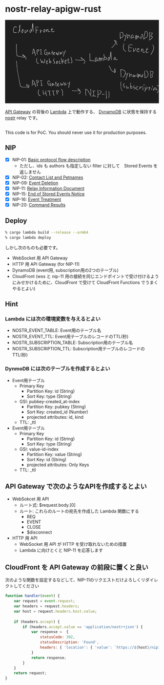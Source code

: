 # nostr-relay-apigw-rust

![Overview](https://github.com/govm/nostr-relay-apigw-rust/blob/35d92a8ff010bf6912422c91980df42b8e678ed9/doc/overview.png)

[API Gateway](https://docs.aws.amazon.com/ja_jp/apigateway/latest/developerguide/apigateway-websocket-api.html) 
の背後の [Lambda](https://docs.aws.amazon.com/ja_jp/lambda/latest/dg/welcome.html) 上で動作する、
[DynamoDB](https://docs.aws.amazon.com/ja_jp/amazondynamodb/latest/developerguide/Introduction.html) に状態を保持する
[nostr](https://github.com/nostr-protocol/nips) relay です。

## 
This code is for PoC. You should never use it for production purposes.

## NIP

- [x] NIP-01: [Basic protocol flow description](https://github.com/nostr-protocol/nips/blob/master/01.md)
  - ただし、ids も authors も指定しない filter に対して　Stored Events を返しません
- [x] NIP-02: [Contact List and Petnames](https://github.com/nostr-protocol/nips/blob/master/02.md)
- [x] NIP-09: [Event Deletion](https://github.com/nostr-protocol/nips/blob/master/09.md)
- [x] NIP-11: [Relay Information Document](https://github.com/nostr-protocol/nips/blob/master/11.md)
- [x] NIP-15: [End of Stored Events Notice](https://github.com/nostr-protocol/nips/blob/master/15.md)
- [x] NIP-16: [Event Treatment](https://github.com/nostr-protocol/nips/blob/master/16.md)
- [x] NIP-20: [Command Results](https://github.com/nostr-protocol/nips/blob/master/20.md)

## Deploy
```sh
% cargo lambda build --release --arm64
% cargo lambda deploy
```

しかし次のものも必要です。
- WebSocket 用 API Gateway
- HTTP 用 API Gateway (for NIP-11)
- DynamoDB (event用, subscription用の2つのテーブル)
- CloudFront (wss と nip-11 用の接続を同じエンドポイントで受け付けるようにみせかけるために、CloudFront で受けて CloudFront Functions でうまくやるとよい)

## Hint

### Lambda には次の環境変数を与えるとよい
- NOSTR_EVENT_TABLE: Event用のテーブル名
- NOSTR_EVENT_TTL: Event用テーブルのレコードのTTL(秒)
- NOSTR_SUBSCRIPTION_TABLE: Subscription用のテーブル名
- NOSTR_SUBSCRIPTION_TTL: Subscription用テーブルのレコードのTTL(秒)

### DynmoDB には次のテーブルを作成するとよい
- Event用テーブル
  - Primary Key
    - Partition Key: id (String)
    - Sort Key: type (String)
  - GSI: pubkey-created_at-index
    -  Partition Key: pubkey (String)
    -  Sort Key: created_id (Number)
    -  projected attributes: id, kind
  - TTL: _ttl
- Event用テーブル
  - Primary Key
    - Partition Key: id (String)
    - Sort Key: type (String)
  - GSI: value-id-index
    -  Partition Key: value (String)
    -  Sort Key: id (String)
    -  projected attributes: Only Keys
  - TTL: _ttl

## API Gateway で次のようなAPIを作成するとよい
- WebSokcet 用 API
  - ルート式: $request.body.[0]
  - ルート: これらのルートの宛先を作成した Lambda 関数にする
    - REQ
    - EVENT
    - CLOSE
    - $disconnect
- HTTP 用 API
  - WebSocket 用 API が HTTP を受け取れないための措置
  - Lambda に向けとくと NIP-11 を応答します

## CloudFront を API Gateway の前段に置くと良い
次のような関数を設定するなどして、NIP-11のリクエストだけよろしくリダイレクトしてください
``` js
function handler(event) {
    var request = event.request;
    var headers = request.headers;
    var host = request.headers.host.value;
    
    if (headers.accept) {
        if (headers.accept.value == 'application/nostr+json') {
            var response =  {
                statusCode: 302,
                statusDescription: 'Found',
                headers: { 'location': { 'value': `https://${host}/nip11` }}
            }
            return response;
        }
    }
    return request;
}
```
